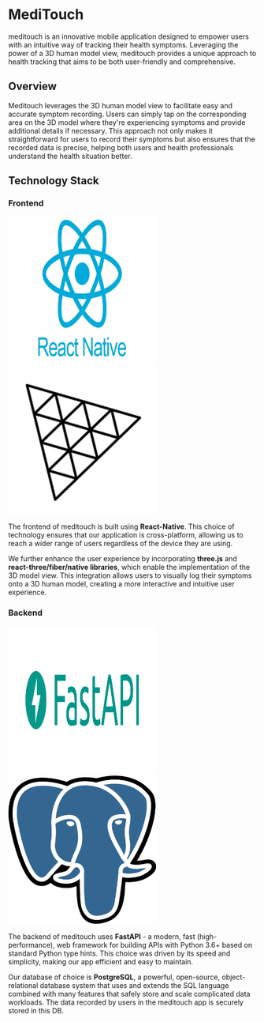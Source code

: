 # MediTouch

meditouch is an innovative mobile application designed to empower users with an intuitive way of tracking their health symptoms. Leveraging the power of a 3D human model view, meditouch provides a unique approach to health tracking that aims to be both user-friendly and comprehensive.

## Overview

Meditouch leverages the 3D human model view to facilitate easy and accurate symptom recording. Users can simply tap on the corresponding area on the 3D model where they're experiencing symptoms and provide additional details if necessary. This approach not only makes it straightforward for users to record their symptoms but also ensures that the recorded data is precise, helping both users and health professionals understand the health situation better.

## Technology Stack

### Frontend
<img src="https://github.com/mindongdong/health-record/blob/main/app/src/assets/react_native.png?raw=true" height="300px" width="300px">
<img src="https://github.com/mindongdong/health-record/blob/main/app/src/assets/three.png?raw=true" height="300px" width="300px">

The frontend of meditouch is built using **React-Native**. This choice of technology ensures that our application is cross-platform, allowing us to reach a wider range of users regardless of the device they are using.

We further enhance the user experience by incorporating **three.js** and **react-three/fiber/native libraries**, which enable the implementation of the 3D model view. This integration allows users to visually log their symptoms onto a 3D human model, creating a more interactive and intuitive user experience.

### Backend
<img src="https://github.com/mindongdong/health-record/blob/main/app/src/assets/fastapi.png?raw=true" height="300px" width="300px">
<img src="https://github.com/mindongdong/health-record/blob/main/app/src/assets/postgresql.svg.png?raw=true" height="300px" width="300px">

The backend of meditouch uses **FastAPI** - a modern, fast (high-performance), web framework for building APIs with Python 3.6+ based on standard Python type hints. This choice was driven by its speed and simplicity, making our app efficient and easy to maintain.

Our database of choice is **PostgreSQL**, a powerful, open-source, object-relational database system that uses and extends the SQL language combined with many features that safely store and scale complicated data workloads. The data recorded by users in the meditouch app is securely stored in this DB.
